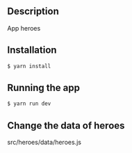 ## Description
App heroes


## Installation

```bash
$ yarn install
```

## Running the app
```bash
$ yarn run dev
```
## Change the data of heroes
src/heroes/data/heroes.js